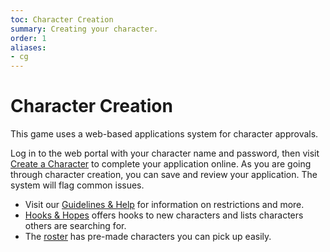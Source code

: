 ```yaml
---
toc: Character Creation
summary: Creating your character.
order: 1
aliases:
- cg
---
```

# Character Creation

This game uses a web-based applications system for character approvals.

Log in to the web portal with your character name and password, then visit [Create a Character](/chargen) to complete your application online. As you are going through character creation, you can save and review your application.  The system will flag common issues.

* Visit our [Guidelines & Help](/wiki/join_us) for information on restrictions and more.
* [Hooks & Hopes](/wiki/hooks__amp__hopes) offers hooks to new characters and lists characters others are searching for.
* The [roster](/roster) has pre-made characters you can pick up easily.
